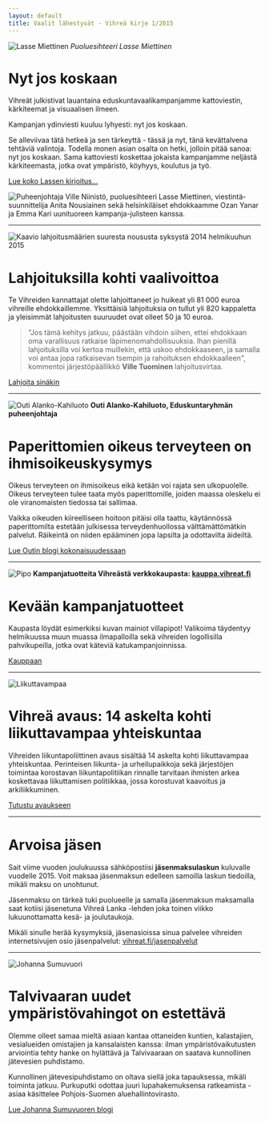```yaml
---
layout: default
title: Vaalit lähestyvät - Vihreä kirje 1/2015
---
```


![Lasse Miettinen](../../../images/newsletter/lasse.jpg)
*Puoluesihteeri Lasse Miettinen*

# Nyt jos koskaan
Vihreät julkistivat lauantaina eduskuntavaalikampanjamme kattoviestin, kärkiteemat ja visuaalisen ilmeen.

Kampanjan ydinviesti kuuluu lyhyesti: nyt jos koskaan.

Se alleviivaa tätä hetkeä ja sen tärkeyttä - tässä ja nyt, tänä kevättalvena tehtäviä valintoja. Todella monen asian osalta on hetki, jolloin pitää sanoa: nyt jos koskaan. Sama kattoviesti koskettaa jokaista kampanjamme neljästä kärkiteemasta, jotka ovat ympäristö, köyhyys, koulutus ja työ.

[Lue koko Lassen kirjoitus...](http://xx)


![Puheenjohtaja Ville Niinistö, puoluesihteeri Lasse Miettinen, viestintä-suunnittelija Anita Nousiainen sekä helsinkiläiset ehdokkaamme Ozan Yanar ja Emma Kari uunituoreen kampanja-julisteen kanssa.](../../../images/newsletter/koulujuliste_new.jpg)

-------------------------------------------------------------------------

![Kaavio lahjoitusmäärien suuresta noususta syksystä 2014 helmikuuhun 2015](../../../images/newsletter/lahjoitukset.png)

# Lahjoituksilla kohti vaalivoittoa
Te Vihreiden kannattajat olette lahjoittaneet jo huikeat yli 81 000 euroa vihreille ehdokkaillemme. Yksittäisiä lahjoituksia on tullut yli 820 kappaletta ja yleisimmät lahjoitusten suuruudet ovat olleet 50 ja 10 euroa. 

> "Jos tämä kehitys jatkuu, päästään vihdoin siihen, ettei ehdokkaan oma varallisuus ratkaise läpimenomahdollisuuksia. Ihan pienillä lahjoituksilla voi kertoa muillekin, että uskoo ehdokkaaseen, ja samalla voi antaa jopa ratkaisevan tsempin ja rahoituksen ehdokkaalleen", kommentoi järjestöpäällikkö **Ville Tuominen** lahjoitusvirtaa.

[Lahjoita sinäkin](http://xx)


-------------------------------------------------------------------------

![Outi Alanko-Kahiluoto](../../../images/newsletter/outi.jpg)
**Outi Alanko-Kahiluoto, Eduskuntaryhmän puheenjohtaja**

# Paperittomien oikeus terveyteen on ihmisoikeuskysymys
Oikeus terveyteen on ihmisoikeus eikä ketään voi rajata sen ulkopuolelle. Oikeus terveyteen tulee taata myös paperittomille, joiden maassa oleskelu ei ole viranomaisten tiedossa tai sallimaa. 

Vaikka oikeuden kiireelliseen hoitoon pitäisi olla taattu, käytännössä paperittomilta estetään julkisessa terveydenhuollossa välttämättömätkin palvelut. Räikeintä on niiden epääminen jopa lapsilta ja odottavilta äideiltä. 


[Lue Outin blogi kokonaisuudessaan](http://xsd)

-------------------------------------------------------------------------
![Pipo](../../../images/newsletter/pipo.jpg)
**Kampanjatuotteita Vihreästä verkkokaupasta: [kauppa.vihreat.fi](https://kauppa.vihreat.fi)**

# Kevään kampanjatuotteet

Kaupasta löydät esimerkiksi kuvan mainiot villapipot! Valikoima täydentyy helmikuussa muun muassa ilmapalloilla sekä vihreiden logollisilla pahvikupeilla, jotka ovat käteviä katukampanjoinnissa.

[Kauppaan](https://kauppa.vihreat.fi/)

-------------------------------------------------------------------------

![Liikuttavampaa](../../../images/newsletter/liikuttavampaa.jpg)

# Vihreä avaus: 14 askelta kohti liikuttavampaa yhteiskuntaa
Vihreiden liikuntapoliittinen avaus sisältää 14 askelta kohti liikuttavampaa yhteiskuntaa. Perinteisen liikunta- ja urheilupaikkoja sekä järjestöjen toimintaa korostavan liikuntapolitiikan rinnalle tarvitaan ihmisten arkea koskettavaa liikuttamisen politiikkaa, jossa korostuvat kaavoitus ja arkiliikkuminen.

[Tutustu avaukseen](http://sss)

-------------------------------------------------------------------------

# Arvoisa jäsen

Sait viime vuoden joulukuussa sähköpostiisi **jäsenmaksulaskun** kuluvalle vuodelle 2015. Voit maksaa jäsenmaksun edelleen samoilla laskun tiedoilla, mikäli maksu on unohtunut.

Jäsenmaksu on tärkeä tuki puolueelle ja samalla jäsenmaksun maksamalla saat kotiisi jäsenetuna Vihreä Lanka -lehden joka toinen viikko lukuunottamatta kesä- ja joulutaukoja.

Mikäli sinulle herää kysymyksiä, jäsenasioissa sinua palvelee vihreiden internetsivujen osio jäsenpalvelut: [vihreat.fi/jasenpalvelut](http://vihreat.fi/jasenpalvelut)

-------------------------------------------------------------------------

![Johanna Sumuvuori](../../../images/newsletter/johanna.jpg)

# Talvivaaran uudet ympäristövahingot on estettävä
Olemme olleet samaa mieltä asiaan kantaa ottaneiden kuntien, kalastajien, vesialueiden omistajien ja kansalaisten kanssa: ilman ympäristövaikutusten arviointia tehty hanke on hylättävä ja Talvivaaraan on saatava kunnollinen jätevesien puhdistamo.

Kunnollinen jätevesipuhdistamo on oltava siellä joka tapauksessa, mikäli toiminta jatkuu. Purkuputki odottaa juuri lupahakemuksensa ratkeamista - asiaa käsittelee Pohjois-Suomen aluehallintovirasto.

[Lue Johanna Sumuvuoren blogi](http://aa)
